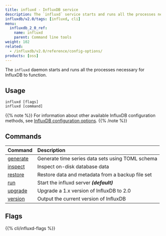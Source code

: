 ```yaml
---
title: influxd - InfluxDB service
description: The `influxd` service starts and runs all the processes necessary for InfluxDB to function.
influxdb/v2.0/tags: [influxd, cli]
menu:
  influxdb_2_0_ref:
    name: influxd
    parent: Command line tools
weight: 102
related:
  - /influxdb/v2.0/reference/config-options/
products: [oss]
---
```


The `influxd` daemon starts and runs all the processes necessary for InfluxDB to function.

## Usage

```
influxd [flags]
influxd [command]
```

{{% note %}}
For information about other available InfluxDB configuration methods, see
[InfluxDB configuration options](/influxdb/v2.0/reference/config-options/).
{{% /note %}}

## Commands

| Command                                                   | Description                                      |
|:----------------------------------------------------------|:-------------------------------------------------|
| [generate](/influxdb/v2.0/reference/cli/influxd/generate) | Generate time series data sets using TOML schema |
| [inspect](/influxdb/v2.0/reference/cli/influxd/inspect)   | Inspect on-disk database data                    |
| [restore](/influxdb/v2.0/reference/cli/influxd/restore)   | Restore data and metadata from a backup file set |
| [run](/influxdb/v2.0/reference/cli/influxd/run)           | Start the influxd server _**(default)**_         |
| [upgrade](/influxdb/v2.0/reference/cli/influxd/upgrade)   | Upgrade a 1.x version of InfluxDB to 2.0         |
| [version](/influxdb/v2.0/reference/cli/influxd/version)   | Output the current version of InfluxDB           |

## Flags

{{% cli/influxd-flags %}}
